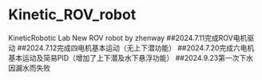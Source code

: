 # Kinetic_ROV_robot
KineticRobotic Lab New ROV robot by zhenway
##2024.7.11完成ROV电机驱动
##2024.7.12完成四电机基本运动（无上下潜功能）
##2024.7.20完成六电机基本运动及简易PID（增加了上下潜及水下悬浮功能）
##2024.9.23第一次下水因漏水而失败
